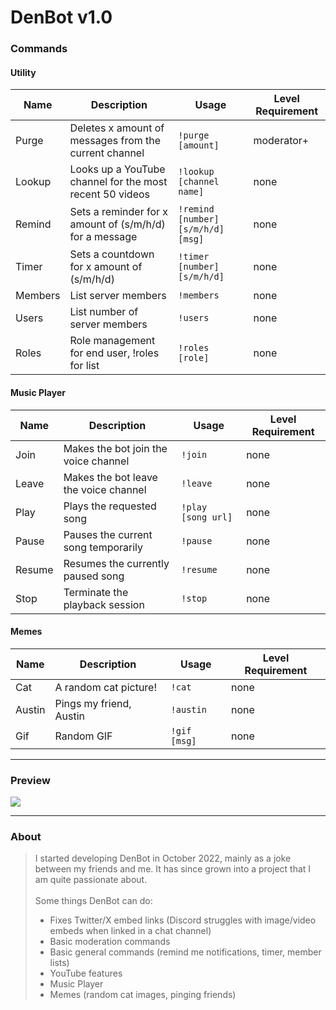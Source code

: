 # DenBot v1.0

### Commands

#### Utility
Name | Description | Usage | Level Requirement | 
--- | --- | --- | --- | 
Purge | Deletes x amount of messages from the current channel | `!purge [amount]` | moderator+ |
Lookup | Looks up a YouTube channel for the most recent 50 videos | `!lookup [channel name]` | none |
Remind | Sets a reminder for x amount of (s/m/h/d) for a message | `!remind [number][s/m/h/d] [msg]` | none |
Timer | Sets a countdown for x amount of (s/m/h/d) | `!timer [number][s/m/h/d]` | none |
Members | List server members | `!members` | none |
Users | List number of server members | `!users` | none |
Roles | Role management for end user, !roles for list | `!roles [role]` | none |

#### Music Player
Name | Description | Usage | Level Requirement | 
--- | --- | --- | --- | 
Join | Makes the bot join the voice channel | `!join` | none |
Leave | Makes the bot leave the voice channel | `!leave` | none |
Play | Plays the requested song | `!play [song url]` | none |
Pause | Pauses the current song temporarily | `!pause` | none |
Resume | Resumes the currently paused song | `!resume` | none |
Stop | Terminate the playback session | `!stop` | none |

#### Memes
Name | Description | Usage | Level Requirement | 
--- | --- | --- | --- |
Cat | A random cat picture! | `!cat` | none |
Austin | Pings my friend, Austin | `!austin` | none |
Gif | Random GIF | `!gif [msg]` | none |

---

### Preview
![](https://github.com/ddhuynh5/DenBot/blob/main/img/bot_showcase.gif)

---

### About

> I started developing DenBot in October 2022, mainly as a joke between my friends and me. It has since grown into a project that I am quite passionate about.<br /><br /> Some things DenBot can do:
> - Fixes Twitter/X embed links (Discord struggles with image/video embeds when linked in a chat channel)
> - Basic moderation commands
> - Basic general commands (remind me notifications, timer, member lists)
> - YouTube features
> - Music Player
> - Memes (random cat images, pinging friends)
